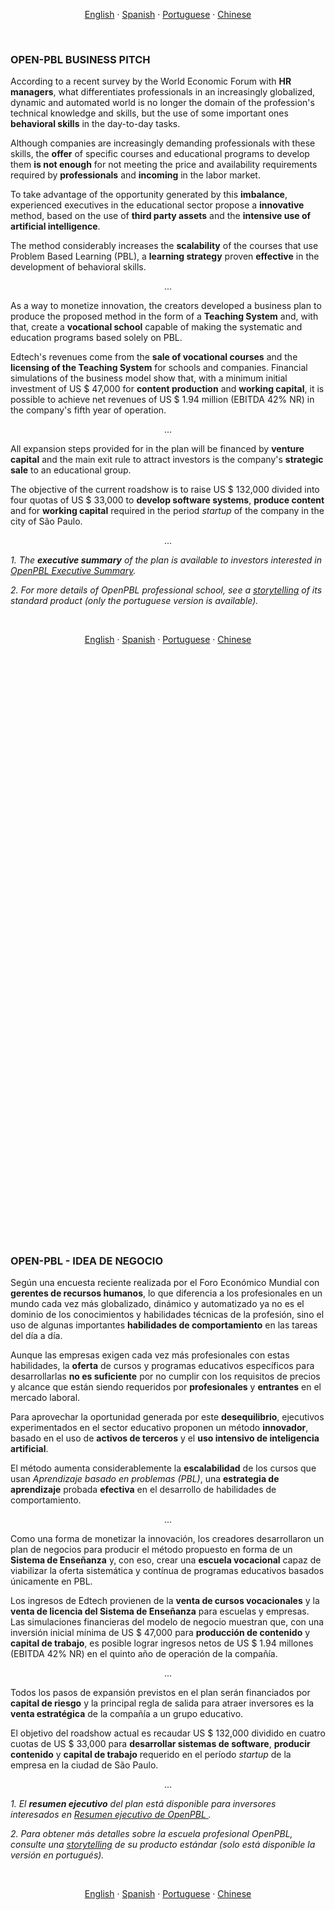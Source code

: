 <p align="center">    
    <a href="#english">English</a>
    ·
    <a href="#spanish">Spanish</a>
    ·
    <a href="#portuguese">Portuguese</a>
    ·
    <a href="#chinese">Chinese</a>
</p>

<a name="english"></a>
<br>

### OPEN-PBL BUSINESS PITCH 

According to a recent survey by the World Economic Forum with **HR managers**, what differentiates professionals in an increasingly globalized, dynamic and automated world is no longer the domain of the profession's technical knowledge and skills, but the use of some important ones **behavioral skills** in the day-to-day tasks.

Although companies are increasingly demanding professionals with these skills, the **offer** of specific courses and educational programs to develop them **is not enough** for not meeting the price and availability requirements required by **professionals** and **incoming** in the labor market.

To take advantage of the opportunity generated by this **imbalance**, experienced executives in the educational sector propose a **innovative** method, based on the use of **third party assets** and the **intensive use of artificial intelligence**.

The method considerably increases the **scalability** of the courses that use Problem Based Learning (PBL), a **learning strategy** proven **effective** in the development of behavioral skills.

<p align = "center">
    ...
</p>

As a way to monetize innovation, the creators developed a business plan to produce the proposed method in the form of a **Teaching System** and, with that, create a **vocational school** capable of making the systematic and education programs based solely on PBL.

Edtech's revenues come from the **sale of vocational courses** and the **licensing of the Teaching System** for schools and companies. Financial simulations of the business model show that, with a minimum initial investment of US $ 47,000 for **content production** and **working capital**, it is possible to achieve net revenues of US $ 1.94 million (EBITDA 42% NR) in the company's fifth year of operation.

<p align = "center">
    ...
</p>

All expansion steps provided for in the plan will be financed by **venture capital** and the main exit rule to attract investors is the company's **strategic sale** to an educational group.

The objective of the current roadshow is to raise US $ 132,000 divided into four quotas of US $ 33,000 to **develop software systems**, **produce content** and for **working capital** required in the period *startup* of the company in the city of São Paulo.

<p align = "center">
    ...
</p>

*1. The **executive summary** of the plan is available to investors interested in <a href="https://openpbl-school.github.io/InvestorRelations/NDA" target="_blank">OpenPBL Executive Summary</a>.*

*2. For more details of OpenPBL professional school, see a <a href="https://openpbl-school.github.io/Storytelling/#english" target="_blank">storytelling</a> of its standard product (only the portuguese version is available).*

<br>
<p align="center">    
    <a href="#english">English</a>
    ·
    <a href="#spanish">Spanish</a>
    ·
    <a href="#portuguese">Portuguese</a>
    ·
    <a href="#chinese">Chinese</a>
</p>

## <br>
<br><br><br><br><br><br><br><br><br><br><br><br><br><br><br><br><br><br><br><br><br><br><br><br><br>
<br><br><br><br><br><br><br><br><br><br><br><br><br><br><br><br><br><br><br><br><br><br><br><br><br>


<a name="spanish"></a> 
<br>

### OPEN-PBL - IDEA DE NEGOCIO

Según una encuesta reciente realizada por el Foro Económico Mundial con **gerentes de recursos humanos**, lo que diferencia a los profesionales en un mundo cada vez más globalizado, dinámico y automatizado ya no es el dominio de los conocimientos y habilidades técnicas de la profesión, sino el uso de algunas importantes **habilidades de comportamiento** en las tareas del día a día.

Aunque las empresas exigen cada vez más profesionales con estas habilidades, la **oferta** de cursos y programas educativos específicos para desarrollarlas **no es suficiente** por no cumplir con los requisitos de precios y alcance que están siendo requeridos por **profesionales** y **entrantes** en el mercado laboral.

Para aprovechar la oportunidad generada por este **desequilibrio**, ejecutivos experimentados en el sector educativo proponen un método **innovador**, basado en el uso de **activos de terceros** y el **uso intensivo de inteligencia artificial**.

El método aumenta considerablemente la **escalabilidad** de los cursos que usan *Aprendizaje basado en problemas (PBL)*, una **estrategia de aprendizaje** probada **efectiva** en el desarrollo de habilidades de comportamiento.

<p align = "center">
    ...
</p>

Como una forma de monetizar la innovación, los creadores desarrollaron un plan de negocios para producir el método propuesto en forma de un **Sistema de Enseñanza** y, con eso, crear una **escuela vocacional** capaz de viabilizar la oferta sistemática y contínua de programas educativos basados únicamente en PBL.

Los ingresos de Edtech provienen de la **venta de cursos vocacionales** y la **venta de licencia del Sistema de Enseñanza** para escuelas y empresas. Las simulaciones financieras del modelo de negocio muestran que, con una inversión inicial mínima de US $ 47,000 para **producción de contenido** y **capital de trabajo**, es posible lograr ingresos netos de US $ 1.94 millones (EBITDA 42% NR) en el quinto año de operación de la compañía.

<p align = "center">
    ...
</p>

Todos los pasos de expansión previstos en el plan serán financiados por **capital de riesgo** y la principal regla de salida para atraer inversores es la **venta estratégica** de la compañía a un grupo educativo.

El objetivo del roadshow actual es recaudar US $ 132,000 dividido en cuatro cuotas de US $ 33,000 para **desarrollar sistemas de software**, **producir contenido** y **capital de trabajo** requerido en el período *startup* de la empresa en la ciudad de São Paulo.

<p align = "center">
    ...
</p>

*1. El **resumen ejecutivo** del plan está disponible para inversores interesados ​​en <a href="https://openpbl-school.github.io/InvestorRelations/NDA" target="_blank"> Resumen ejecutivo de OpenPBL </a>.*

*2. Para obtener más detalles sobre la escuela profesional OpenPBL, consulte una <a href="https://openpbl-school.github.io/Storytelling/#spanish" target="_blank">storytelling</a> de su producto estándar (solo está disponible la versión en portugués).*

<br>
<p align="center">    
    <a href="#english">English</a>
    ·
    <a href="#spanish">Spanish</a>
    ·
    <a href="#portuguese">Portuguese</a>
    ·
    <a href="#chinese">Chinese</a>
</p>

## <br>
<br><br><br><br><br><br><br><br><br><br><br><br><br><br><br><br><br><br><br><br><br><br><br><br><br>
<br><br><br><br><br><br><br><br><br><br><br><br><br><br><br><br><br><br><br><br><br><br><br><br><br>


<a name="portuguese"></a> 
<br>

### OPEN-PBL - IDEIA DO NEGÓCIO

Uma pesquisa publicada em 2018 pelo **Fórum Econômico Mundial** elencou as dez competências profissionais mais desejadas para os trabalhadores do futuro. Segundo o relatório da pesquisa com **gestores de RH** de todo o mundo, o que **diferencia** os profissionais num mundo cada vez mais globalizado, dinâmico e automatizado não são seus conhecimentos e habilidades técnicas, mas o domínio de algumas importantes **competências comportamentais**. 

Se por um lado, as empresas passaram a exigir competências comportamentais cada vez mais complexas de seus profissionais, por outro lado, estes mesmos profissionais encontram muitas dificuldades para desenvolvê-las num **prazo razoável**. Por não apresentarem uma **estrutura de custos** escalável, a **oferta** de **cursos e programas educacionais** específicos para esse fim cresce num ritmo muito menor que a demanda do mercado. 

<p align="center">    
    ... 
</p> 

Para aproveitar a oportunidade gerada pelo **desequilíbrio** entre a oferta e a demanda desta classe de programas educacionais, um grupo de experientes executivos do segmento de educação executiva e corporativa idealizou um inovador "**sistema de ensino profissionalizante baseado em problemas**". 
 
O sistema de ensino utiliza **inteligência artificial** para promover **inéditos ganhos de escala** na execução de cursos que utilizam a *Problem Based Learning (PBL)*, uma tradicional **estratégia de aprendizagem** considerada **eficaz** no desenvolvimento de competências comportamentais. 

Assim, nasceu a **OpenPBL**, uma edtech cujas receitas são provenientes de duas fontes: do **licenciamento do sistema de ensino** para escolas profissionalizantes e da **venda de cursos** em pequenas escolas-conceito próprias de atuação regional. 

<p align="center">    
    ... 
</p>

Para atingir os objetivos da empresa, os idealizadores do projeto desenvolveram um **plano de negócios** de 5 anos com o detalhamento das etapas de *'**startup**'*, **ampliação da escala de atuação**, **profissionalização da gestão**, **internacionalização** e **saída**. Todas estas etapas serão financiadas por **capital de risco** e a principal regra de saída para atrair investidores é a **venda estratégica** da empresa para um **grupo educacional**.

O objetivo do atual roadshow é a captação de **US $ 132.000** `(R$ 727.000)`, dos quais **US $ 72.000** `(R$ 400.000)` serão utilizados como despesas pré-operacionais para **desenvolver os componentes de software** do **sistema de ensino** e **US $ 60.000** `(R$ 327.000)` serão utilizados como **capital de giro** para conquistar **3,2% do público alvo** na cidade de São Paulo (Brasil) e atingir **receitas líquidas** de **US $ 1,94 milhão** `(R$ 10,7 milhões)`(EBITDA 42% RL) no **quinto ano** de operação. 

Para a captação, a empresa publicou em <a href="https://www.crunchbase.com/organization/openpbl#section-overview" target="_blank">CrunchBase.com</a> a oferta de 4 quotas, de um total de 25 quotas, no valor unitário de **US $ 33.000** `(R$ 182.000)`. Um investimento com **retorno nominal** projetado de **36% a.a.**, considerada uma taxa de risco (WAAC) de 14,5% a.a..   

<p align="center">    
    ... 
</p>  
    
*1. O **sumário executivo** do plano está disponível para investidores interessados em <a href="https://openpbl-school.github.io/InvestorRelations/NDA" target="_blank">OpenPBL Executive Summary</a>.*

*2. Para mais detalhes sobre a escola profissionalizante OpenPBL, veja um <a href="https://openpbl-school.github.io/Storytelling/#portuguese" target="_blank">storytelling</a> do seu produto-tipo.* <br>

<p align="center">    
    ... 
</p> 

...

<br>
<p align="center">    
    <a href="#english">English</a>
    ·
    <a href="#spanish">Spanish</a>
    ·
    <a href="#portuguese">Portuguese</a>
    ·
    <a href="#chinese">Chinese</a>
</p>

## <br>
<br><br><br><br><br><br><br><br><br><br><br><br><br><br><br><br><br><br><br><br><br><br><br><br><br>
<br><br><br><br><br><br><br><br><br><br><br><br><br><br><br><br><br><br><br><br><br><br><br><br><br>


<a name="chinese"></a> 
<br>

### OPEN-PBL-经营理念
2020年筹款路演摘要。

...
（很快也有中文版本）
...

*1。 对<a href="https://openpbl-school.github.io/InvestorRelations/NDA(en)-OpenPBL-GaveaPar.pdf" target="_blank"> OpenPBL NDA </a>感兴趣的投资者可以使用“非公开协议”来访问业务计划的“执行摘要”*

*2。 有关OpenPBL专业学校的更多详细信息，请参见其标准产品的<a href="https://openpbl-school.github.io/Storytelling/#chinese" target="_blank">讲故事</a>（仅提供葡萄牙语版本）*

<br>
<p align="center">    
    <a href="#english">English</a>
    ·
    <a href="#spanish">Spanish</a>
    ·
    <a href="#portuguese">Portuguese</a>
    ·
    <a href="#chinese">Chinese</a></p>

## <br>
<br><br><br><br><br><br><br><br><br><br><br><br><br><br><br><br><br><br><br><br><br><br><br><br><br>
